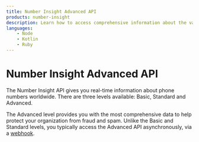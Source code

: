 ```yaml
---
title: Number Insight Advanced API
products: number-insight
description: Learn how to access comprehensive information about the validity and reachability of a number.
languages:
    - Node
    - Kotlin
    - Ruby
---
```



# Number Insight Advanced API

The Number Insight API gives you real-time information about phone numbers worldwide. There are three levels available: Basic, Standard and Advanced.

The Advanced level provides you with the most comprehensive data to help protect your organization from fraud and spam. Unlike the Basic and Standard levels, you typically access the Advanced API asynchronously, via a [webhook](/concepts/guides/webhooks).
